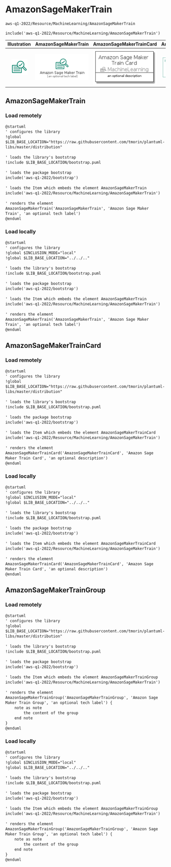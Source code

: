 # AmazonSageMakerTrain


```text
aws-q1-2022/Resource/MachineLearning/AmazonSageMakerTrain
```

```text
include('aws-q1-2022/Resource/MachineLearning/AmazonSageMakerTrain')
```



| Illustration | AmazonSageMakerTrain | AmazonSageMakerTrainCard | AmazonSageMakerTrainGroup |
| :---: | :---: | :---: | :---: |
| ![illustration for Illustration](../../../aws-q1-2022/Resource/MachineLearning/AmazonSageMakerTrain.png) | ![illustration for AmazonSageMakerTrain](../../../aws-q1-2022/Resource/MachineLearning/AmazonSageMakerTrain.Local.png) | ![illustration for AmazonSageMakerTrainCard](../../../aws-q1-2022/Resource/MachineLearning/AmazonSageMakerTrainCard.Local.png) | ![illustration for AmazonSageMakerTrainGroup](../../../aws-q1-2022/Resource/MachineLearning/AmazonSageMakerTrainGroup.Local.png) |




## AmazonSageMakerTrain

### Load remotely
```plantuml
@startuml
' configures the library
!global $LIB_BASE_LOCATION="https://raw.githubusercontent.com/tmorin/plantuml-libs/master/distribution"

' loads the library's bootstrap
!include $LIB_BASE_LOCATION/bootstrap.puml

' loads the package bootstrap
include('aws-q1-2022/bootstrap')

' loads the Item which embeds the element AmazonSageMakerTrain
include('aws-q1-2022/Resource/MachineLearning/AmazonSageMakerTrain')

' renders the element
AmazonSageMakerTrain('AmazonSageMakerTrain', 'Amazon Sage Maker Train', 'an optional tech label')
@enduml
```

### Load locally
```plantuml
@startuml
' configures the library
!global $INCLUSION_MODE="local"
!global $LIB_BASE_LOCATION="../../.."

' loads the library's bootstrap
!include $LIB_BASE_LOCATION/bootstrap.puml

' loads the package bootstrap
include('aws-q1-2022/bootstrap')

' loads the Item which embeds the element AmazonSageMakerTrain
include('aws-q1-2022/Resource/MachineLearning/AmazonSageMakerTrain')

' renders the element
AmazonSageMakerTrain('AmazonSageMakerTrain', 'Amazon Sage Maker Train', 'an optional tech label')
@enduml
```

## AmazonSageMakerTrainCard

### Load remotely
```plantuml
@startuml
' configures the library
!global $LIB_BASE_LOCATION="https://raw.githubusercontent.com/tmorin/plantuml-libs/master/distribution"

' loads the library's bootstrap
!include $LIB_BASE_LOCATION/bootstrap.puml

' loads the package bootstrap
include('aws-q1-2022/bootstrap')

' loads the Item which embeds the element AmazonSageMakerTrainCard
include('aws-q1-2022/Resource/MachineLearning/AmazonSageMakerTrain')

' renders the element
AmazonSageMakerTrainCard('AmazonSageMakerTrainCard', 'Amazon Sage Maker Train Card', 'an optional description')
@enduml
```

### Load locally
```plantuml
@startuml
' configures the library
!global $INCLUSION_MODE="local"
!global $LIB_BASE_LOCATION="../../.."

' loads the library's bootstrap
!include $LIB_BASE_LOCATION/bootstrap.puml

' loads the package bootstrap
include('aws-q1-2022/bootstrap')

' loads the Item which embeds the element AmazonSageMakerTrainCard
include('aws-q1-2022/Resource/MachineLearning/AmazonSageMakerTrain')

' renders the element
AmazonSageMakerTrainCard('AmazonSageMakerTrainCard', 'Amazon Sage Maker Train Card', 'an optional description')
@enduml
```

## AmazonSageMakerTrainGroup

### Load remotely
```plantuml
@startuml
' configures the library
!global $LIB_BASE_LOCATION="https://raw.githubusercontent.com/tmorin/plantuml-libs/master/distribution"

' loads the library's bootstrap
!include $LIB_BASE_LOCATION/bootstrap.puml

' loads the package bootstrap
include('aws-q1-2022/bootstrap')

' loads the Item which embeds the element AmazonSageMakerTrainGroup
include('aws-q1-2022/Resource/MachineLearning/AmazonSageMakerTrain')

' renders the element
AmazonSageMakerTrainGroup('AmazonSageMakerTrainGroup', 'Amazon Sage Maker Train Group', 'an optional tech label') {
    note as note
        the content of the group
    end note
}
@enduml
```

### Load locally
```plantuml
@startuml
' configures the library
!global $INCLUSION_MODE="local"
!global $LIB_BASE_LOCATION="../../.."

' loads the library's bootstrap
!include $LIB_BASE_LOCATION/bootstrap.puml

' loads the package bootstrap
include('aws-q1-2022/bootstrap')

' loads the Item which embeds the element AmazonSageMakerTrainGroup
include('aws-q1-2022/Resource/MachineLearning/AmazonSageMakerTrain')

' renders the element
AmazonSageMakerTrainGroup('AmazonSageMakerTrainGroup', 'Amazon Sage Maker Train Group', 'an optional tech label') {
    note as note
        the content of the group
    end note
}
@enduml
```

